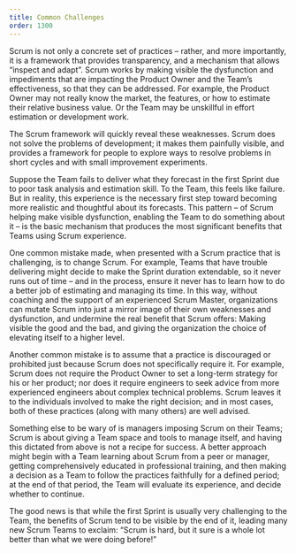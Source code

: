 ```yaml
---
title: Common Challenges
order: 1300
---
```


Scrum is not only a concrete set of practices – rather, and more importantly, it is a framework that provides transparency, and a mechanism that allows “inspect and adapt”.  Scrum works by making visible the dysfunction and impediments that are impacting the Product Owner and the Team’s effectiveness, so that they can be addressed.  For example, the Product Owner may not really know the market, the features, or how to estimate their relative business value. Or the Team may be unskillful in effort estimation or development work.

The Scrum framework will quickly reveal these weaknesses. Scrum does not solve the problems of development; it makes them painfully visible, and provides a framework for people to explore ways to resolve problems in short cycles and with small improvement experiments.

Suppose the Team fails to deliver what they forecast in the first Sprint due to poor task analysis and estimation skill. To the Team, this feels like failure. But in reality, this experience is the necessary first step toward becoming more realistic and thoughtful about its forecasts.  This pattern – of Scrum helping make visible dysfunction, enabling the Team to do something about it – is the basic mechanism that produces the most significant benefits that Teams using Scrum experience.

One common mistake made, when presented with a Scrum practice that is challenging, is to change Scrum. For example, Teams that have trouble delivering might decide to make the Sprint duration extendable, so it never runs out of time – and in the process, ensure it never has to learn how to do a better job of estimating and managing its time. In this way, without coaching and the support of an experienced Scrum Master, organizations can mutate Scrum into just a mirror image of their own weaknesses and dysfunction, and undermine the real benefit that Scrum offers: Making visible the good and the bad, and giving the organization the choice of elevating itself to a higher level.

Another common mistake is to assume that a practice is discouraged or prohibited just because Scrum does not specifically require it. For example, Scrum does not require the Product Owner to set a long-term strategy for his or her product; nor does it require engineers to seek advice from more experienced engineers about complex technical problems. Scrum leaves it to the individuals involved to make the right decision; and in most cases, both of these practices (along with many others) are well advised.

Something else to be wary of is managers imposing Scrum on their Teams; Scrum is about giving a Team space and tools to manage itself, and having this dictated from above is not a recipe for success. A better approach might begin with a Team learning about Scrum from a peer or manager, getting comprehensively educated in professional training, and then making a decision as a Team to follow the practices faithfully for a defined period; at the end of that period, the Team will evaluate its experience, and decide whether to continue.

The good news is that while the first Sprint is usually very challenging to the Team, the benefits of Scrum tend to be visible by the end of it, leading many new Scrum Teams to exclaim: “Scrum is hard, but it sure is a whole lot better than what we were doing before!”
